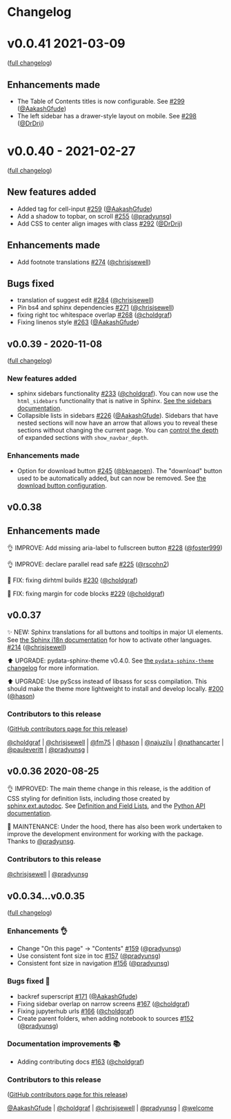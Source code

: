 # Changelog

# v0.0.41 2021-03-09

([full changelog](https://github.com/executablebooks/sphinx-book-theme/compare/v0.0.40...3d9189d889a9be4096ca57859dadf8e11f246a4a))

## Enhancements made

- The Table of Contents titles is now configurable. See [#299](https://github.com/executablebooks/sphinx-book-theme/pull/299) ([@AakashGfude](https://github.com/AakashGfude))
- The left sidebar has a drawer-style layout on mobile. See [#298](https://github.com/executablebooks/sphinx-book-theme/pull/298) ([@DrDrij](https://github.com/DrDrij))

# v0.0.40 - 2021-02-27

([full changelog](https://github.com/executablebooks/sphinx-book-theme/compare/v0.0.39...4ab518e211163a52f01562912ce6e41548a734d1))

## New features added

- Added tag for cell-input [#259](https://github.com/executablebooks/sphinx-book-theme/pull/259) ([@AakashGfude](https://github.com/AakashGfude))
- Add a shadow to topbar, on scroll [#255](https://github.com/executablebooks/sphinx-book-theme/pull/255) ([@pradyunsg](https://github.com/pradyunsg))
- Add CSS to center align images with class [#292](https://github.com/executablebooks/sphinx-book-theme/pull/292) ([@DrDrij](https://github.com/DrDrij))

## Enhancements made

- Add footnote translations [#274](https://github.com/executablebooks/sphinx-book-theme/pull/274) ([@chrisjsewell](https://github.com/chrisjsewell))

## Bugs fixed

- translation of suggest edit [#284](https://github.com/executablebooks/sphinx-book-theme/pull/284) ([@chrisjsewell](https://github.com/chrisjsewell))
- Pin bs4 and sphinx dependencies [#271](https://github.com/executablebooks/sphinx-book-theme/pull/271) ([@chrisjsewell](https://github.com/chrisjsewell))
- fixing right toc whitespace overlap [#268](https://github.com/executablebooks/sphinx-book-theme/pull/268) ([@choldgraf](https://github.com/choldgraf))
- Fixing linenos style [#263](https://github.com/executablebooks/sphinx-book-theme/pull/263) ([@AakashGfude](https://github.com/AakashGfude))


## v0.0.39 - 2020-11-08
([full changelog](https://github.com/executablebooks/sphinx-book-theme/compare/v0.0.38...v0.0.39))

### New features added
* sphinx sidebars functionality [#233](https://github.com/executablebooks/sphinx-book-theme/pull/233) ([@choldgraf](https://github.com/choldgraf)). You can now use the `html_sidebars` functionality that is native in Sphinx. [See the sidebars documentation](https://sphinx-book-theme.readthedocs.io/en/latest/configure.html#control-the-left-sidebar-items).
* Collapsible lists in sidebars [#226](https://github.com/executablebooks/sphinx-book-theme/pull/226) ([@AakashGfude](https://github.com/AakashGfude)). Sidebars that have nested sections will now have an arrow that allows you to reveal these sections without changing the current page. You can [control the depth](https://sphinx-book-theme.readthedocs.io/en/latest/configure.html#control-the-depth-of-the-left-sidebar-lists-to-expand) of expanded sections with `show_navbar_depth`.

### Enhancements made
* Option for download button [#245](https://github.com/executablebooks/sphinx-book-theme/pull/245) ([@bknaepen](https://github.com/bknaepen)). The "download" button used to be automatically added, but can now be removed. See [the download button configuration](https://sphinx-book-theme.readthedocs.io/en/latest/configure.html#download-page-button).

## v0.0.38

## Enhancements made
👌 IMPROVE: Add missing aria-label to fullscreen button [#228](https://github.com/executablebooks/sphinx-book-theme/pull/228) ([@foster999](https://github.com/foster999))

👌 IMPROVE: declare parallel read safe [#225](https://github.com/executablebooks/sphinx-book-theme/pull/225) ([@rscohn2](https://github.com/rscohn2))

🐛 FIX: fixing dirhtml builds [#230](https://github.com/executablebooks/sphinx-book-theme/pull/230) ([@choldgraf](https://github.com/choldgraf))

🐛 FIX: fixing margin for code blocks [#229](https://github.com/executablebooks/sphinx-book-theme/pull/229) ([@choldgraf](https://github.com/choldgraf))


## v0.0.37

✨ NEW: Sphinx translations for all buttons and tooltips in major UI elements. See [the Sphinx i18n documentation](https://www.sphinx-doc.org/en/master/usage/configuration.html#confval-language) for how to activate other languages. [#214](https://github.com/executablebooks/sphinx-book-theme/pull/214) ([@chrisjsewell](https://github.com/chrisjsewell))

⬆️  UPGRADE: pydata-sphinx-theme v0.4.0. See [the `pydata-sphinx-theme` changelog](https://github.com/pandas-dev/pydata-sphinx-theme/releases/tag/v0.4.0) for more information.

⬆️ UPGRADE: Use pyScss instead of libsass for scss compilation. This should make the theme more lightweight to install and develop locally. [#200](https://github.com/executablebooks/sphinx-book-theme/pull/200) ([@hason](https://github.com/hason))


### Contributors to this release
([GitHub contributors page for this release](https://github.com/executablebooks/sphinx-book-theme/graphs/contributors?from=2020-08-25&to=2020-09-28&type=c))

[@choldgraf](https://github.com/search?q=repo%3Aexecutablebooks%2Fsphinx-book-theme+involves%3Acholdgraf+updated%3A2020-08-25..2020-09-28&type=Issues) | [@chrisjsewell](https://github.com/search?q=repo%3Aexecutablebooks%2Fsphinx-book-theme+involves%3Achrisjsewell+updated%3A2020-08-25..2020-09-28&type=Issues) | [@fm75](https://github.com/search?q=repo%3Aexecutablebooks%2Fsphinx-book-theme+involves%3Afm75+updated%3A2020-08-25..2020-09-28&type=Issues) | [@hason](https://github.com/search?q=repo%3Aexecutablebooks%2Fsphinx-book-theme+involves%3Ahason+updated%3A2020-08-25..2020-09-28&type=Issues) | [@najuzilu](https://github.com/search?q=repo%3Aexecutablebooks%2Fsphinx-book-theme+involves%3Anajuzilu+updated%3A2020-08-25..2020-09-28&type=Issues) | [@nathancarter](https://github.com/search?q=repo%3Aexecutablebooks%2Fsphinx-book-theme+involves%3Anathancarter+updated%3A2020-08-25..2020-09-28&type=Issues) | [@pauleveritt](https://github.com/search?q=repo%3Aexecutablebooks%2Fsphinx-book-theme+involves%3Apauleveritt+updated%3A2020-08-25..2020-09-28&type=Issues) | [@pradyunsg](https://github.com/search?q=repo%3Aexecutablebooks%2Fsphinx-book-theme+involves%3Apradyunsg+updated%3A2020-08-25..2020-09-28&type=Issues) |

## v0.0.36 2020-08-25

👌 IMPROVED: The main theme change in this release, is the addition of CSS styling for definition lists, including those created by [sphinx.ext.autodoc](https://www.sphinx-doc.org/en/master/usage/extensions/autodoc.html).
See [Definition and Field Lists](https://sphinx-book-theme.readthedocs.io/en/latest/reference/demo.html#definition-and-field-lists), and the [Python API documentation](https://sphinx-book-theme.readthedocs.io/en/latest/api/index.html).

🔧 MAINTENANCE: Under the hood, there has also been work undertaken to improve the development environment for working with the package. Thanks to [@pradyunsg](https://github.com/pradyunsg).

### Contributors to this release

[@chrisjsewell](https://github.com/chrisjsewell) | [@pradyunsg](https://github.com/pradyunsg)

## v0.0.34...v0.0.35
([full changelog](https://github.com/executablebooks/sphinx-book-theme/compare/v0.0.34...v0.0.35))

### Enhancements 👌

* Change "On this page" -> "Contents" [#159](https://github.com/executablebooks/sphinx-book-theme/pull/159) ([@pradyunsg](https://github.com/pradyunsg))
* Use consistent font size in toc [#157](https://github.com/executablebooks/sphinx-book-theme/pull/157) ([@pradyunsg](https://github.com/pradyunsg))
* Consistent font size in navigation [#156](https://github.com/executablebooks/sphinx-book-theme/pull/156) ([@pradyunsg](https://github.com/pradyunsg))

### Bugs fixed 🐛

* backref superscript [#171](https://github.com/executablebooks/sphinx-book-theme/pull/171) ([@AakashGfude](https://github.com/AakashGfude))
* Fixing sidebar overlap on narrow screens [#167](https://github.com/executablebooks/sphinx-book-theme/pull/167) ([@choldgraf](https://github.com/choldgraf))
* Fixing jupyterhub urls [#166](https://github.com/executablebooks/sphinx-book-theme/pull/166) ([@choldgraf](https://github.com/choldgraf))
* Create parent folders, when adding notebook to sources [#152](https://github.com/executablebooks/sphinx-book-theme/pull/152) ([@pradyunsg](https://github.com/pradyunsg))

### Documentation improvements 📚

* Adding contributing docs [#163](https://github.com/executablebooks/sphinx-book-theme/pull/163) ([@choldgraf](https://github.com/choldgraf))

### Contributors to this release

([GitHub contributors page for this release](https://github.com/executablebooks/sphinx-book-theme/graphs/contributors?from=2020-08-05&to=2020-08-10&type=c))

[@AakashGfude](https://github.com/search?q=repo%3Aexecutablebooks%2Fsphinx-book-theme+involves%3AAakashGfude+updated%3A2020-08-05..2020-08-10&type=Issues) | [@choldgraf](https://github.com/search?q=repo%3Aexecutablebooks%2Fsphinx-book-theme+involves%3Acholdgraf+updated%3A2020-08-05..2020-08-10&type=Issues) | [@chrisjsewell](https://github.com/search?q=repo%3Aexecutablebooks%2Fsphinx-book-theme+involves%3Achrisjsewell+updated%3A2020-08-05..2020-08-10&type=Issues) | [@pradyunsg](https://github.com/search?q=repo%3Aexecutablebooks%2Fsphinx-book-theme+involves%3Apradyunsg+updated%3A2020-08-05..2020-08-10&type=Issues) | [@welcome](https://github.com/search?q=repo%3Aexecutablebooks%2Fsphinx-book-theme+involves%3Awelcome+updated%3A2020-08-05..2020-08-10&type=Issues)
